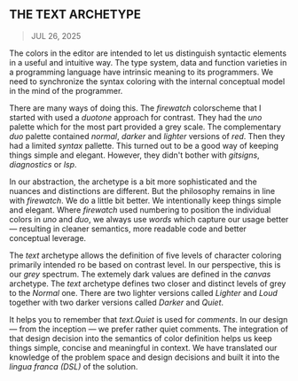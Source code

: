 ## THE TEXT ARCHETYPE
> JUL 26, 2025

The colors in the editor are intended to let us distinguish
syntactic elements in a useful and intuitive way.
The type system, data and function varieties in a
programming language have intrinsic meaning to its
programmers.  We need to synchronize the syntax coloring
with the internal conceptual model in the mind of the
programmer.

There are many ways of doing this.  The _firewatch_ colorscheme
that I started with used a _duotone_ approach for contrast.
They had the _uno_ palette which for the most part provided
a grey scale.  The complementary _duo_ palette contained
_normal_, _darker_ and _lighter_ versions of _red_.
Then they had a limited _syntax_ pallette.
This turned out to be a good way of keeping things simple
and elegant.  However, they didn't bother with _gitsigns_,
_diagnostics_ or _lsp_.

In our abstraction, the archetype is a bit more sophisticated
and the nuances and distinctions are different.
But the philosophy remains in line with _firewatch_.
We do a little bit better.
We intentionally keep things simple and elegant.
Where _firewatch_ used numbering to position the individual
colors in _uno_ and _duo_, we always use _words_ which capture
our usage better — resulting in cleaner semantics, more
readable code and better conceptual leverage.

The _text_ archetype allows the definition of five levels of
character coloring primarily intended ro be based on contrast
level.  In our perspective, this is our _grey_ spectrum.
The extemely dark values are defined in the _canvas_ archetype.
The _text_ archetype defines two closer and distinct levels
of grey to the _Normal_ one.
There are two lighter versions called _Lighter_ and _Loud_
together with two darker versions called _Darker_ and _Quiet_.

It helps you to remember that _text.Quiet_ is used for 
_comments_.  In our design — from the inception — we prefer
rather quiet comments.  The integration of that design
decision into the semantics of color definition helps
us keep things simple, concise and meaningful in context.
We have translated our knowledge of the problem space and
design decisions and built it into the _lingua franca (DSL)_
of the solution.
